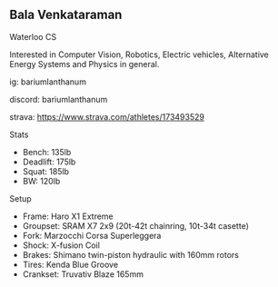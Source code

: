 ## Bala Venkataraman

Waterloo CS

Interested in Computer Vision, Robotics, Electric vehicles, Alternative Energy Systems and Physics in general.


ig: bariumlanthanum

discord: bariumlanthanum

strava: https://www.strava.com/athletes/173493529

Stats

- Bench: 135lb
- Deadlift: 175lb
- Squat: 185lb
- BW: 120lb


Setup

- Frame: Haro X1 Extreme
- Groupset: SRAM X7 2x9 (20t-42t chainring, 10t-34t casette)
- Fork: Marzocchi Corsa Superleggera 
- Shock: X-fusion Coil
- Brakes: Shimano twin-piston hydraulic with 160mm rotors
- Tires: Kenda Blue Groove
- Crankset: Truvativ Blaze 165mm
